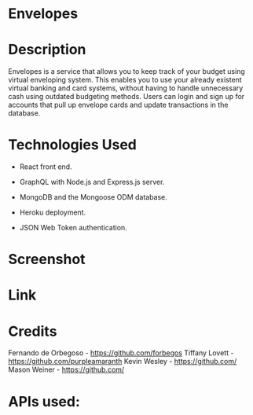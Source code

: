 # Envelopes

# Description
Envelopes is a service that allows you to keep track of your budget using virtual enveloping system. This enables you to use your already existent virtual banking and card systems, without having to handle unnecessary cash using outdated budgeting methods. Users can login and sign up for accounts that pull up envelope cards and update transactions in the database.

# Technologies Used
* React front end.

* GraphQL with Node.js and Express.js server.

* MongoDB and the Mongoose ODM database.

* Heroku deployment.

* JSON Web Token authentication.

# Screenshot

# Link

# Credits
Fernando de Orbegoso - https://github.com/forbegos
Tiffany Lovett - https://github.com/purpleamaranth
Kevin Wesley - https://github.com/
Mason Weiner - https://github.com/

# APIs used: